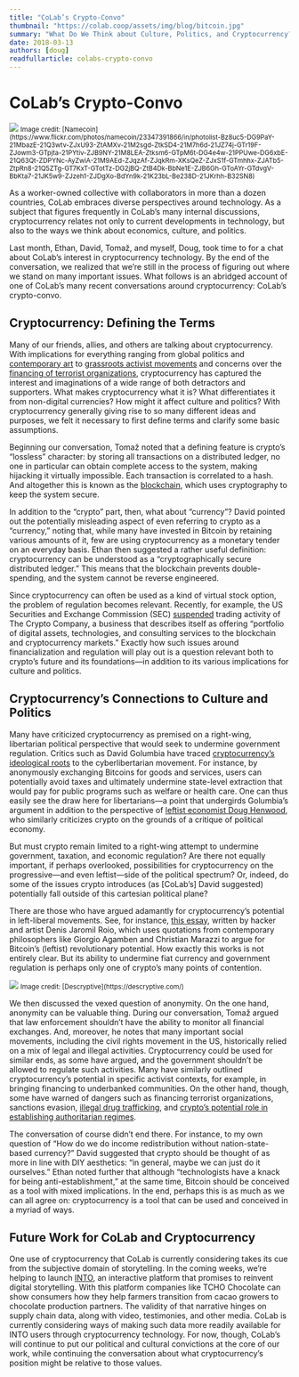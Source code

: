 ```yaml
---
title: "CoLab’s Crypto-Convo"
thumbnail: "https://colab.coop/assets/img/blog/bitcoin.jpg"
summary: "What Do We Think about Culture, Politics, and Cryptocurrency?"
date: 2018-03-13
authors: [doug]
readfullarticle: colabs-crypto-convo
---
```


# CoLab’s Crypto-Convo

<img src="/assets/img/blog/bitcoin.jpg" class="center-element">
<small>Image credit: [Namecoin](https://www.flickr.com/photos/namecoin/23347391866/in/photolist-Bz8uc5-DG9PaY-21MbazE-21Q3wtv-ZJxU93-ZtAMXv-21M2sgd-ZtkSD4-21M7h6d-21JZ74j-GTr19F-ZJowm3-GTpjta-21PYtiv-ZJB9NY-21M8LEA-Ztksm6-GTpM6t-DG4e4w-21PPUwe-DG6xbE-21Q63Qt-ZDPYNc-AyZwiA-21M9AEd-ZJqzAf-ZJqkRm-XKsQeZ-ZJxS1f-GTmhhx-ZJATb5-ZtpRn8-21Q5ZTg-GT7KxT-GTotTz-DG2jBQ-ZtB4Dk-BbNe1E-ZJB6Gh-GToAYr-GTdvgV-BbKta7-21JK5w9-ZJzeh1-ZJDgXo-BdYn9k-21K23bL-Be238D-21JKrhh-B32SN8)</small>

As a worker-owned collective with collaborators in more than a dozen countries, CoLab embraces diverse perspectives around technology. As a subject that figures frequently in CoLab’s many internal discussions, cryptocurrency relates not only to current developments in technology, but also to the ways we think about economics, culture, and politics. 

Last month, Ethan, David, Tomaž, and myself, Doug, took time to for a chat about CoLab’s interest in cryptocurrency technology. By the end of the conversation, we realized that we’re still in the process of figuring out where we stand on many important issues. What follows is an abridged account of one of CoLab’s many recent conversations around cryptocurrency: CoLab’s crypto-convo.

## Cryptocurrency: Defining the Terms

Many of our friends, allies, and others are talking about cryptocurrency. With implications for everything ranging from global politics and [contemporary art](https://www.artnome.com/news/2018/1/6/untangling-the-richard-prince-blockchain-scam) to [grassroots activist movements](https://wagingnonviolence.org/feature/bitcoin-activists-need-know/) and concerns over the [financing of terrorist organizations](http://www.washingtonexaminer.com/the-dark-side-of-bitcoin-terror-financing-and-sanctions-evasion/article/2646118), cryptocurrency has captured the interest and imaginations of a wide range of both detractors and supporters. What makes cryptocurrency what it is? What differentiates it from non-digital currencies? How might it affect culture and politics? With cryptocurrency generally giving rise to so many different ideas and purposes, we felt it necessary to first define terms and clarify some basic assumptions. 

Beginning our conversation, Tomaž noted that a defining feature is crypto’s “lossless” character: by storing all transactions on a distributed ledger, no one in particular can obtain complete access to the system, making hijacking it virtually impossible. Each transaction is correlated to a hash. And altogether this is known as the [blockchain](https://en.wikipedia.org/wiki/Blockchain), which uses cryptography to keep the system secure.

In addition to the “crypto” part, then, what about “currency”? David pointed out the potentially misleading aspect of even referring to crypto as a “currency,” noting that, while many have invested in Bitcoin by retaining various amounts of it, few are using cryptocurrency as a monetary tender on an everyday basis. Ethan then suggested a rather useful definition: cryptocurrency can be understood as a “cryptographically secure distributed ledger.” This means that the blockchain prevents double-spending, and the system cannot be reverse engineered.

Since cryptocurrency can often be used as a kind of virtual stock option, the problem of regulation becomes relevant. Recently, for example, the US Securities and Exchange Commission (SEC) [suspended](http://money.cnn.com/2017/12/19/investing/bitcoin-crytpocurrencies-sec-bubble/index.html) trading activity of The Crypto Company, a business that describes itself as offering “portfolio of digital assets, technologies, and consulting services to the blockchain and cryptocurrency markets.” Exactly how such issues around financialization and regulation will play out is a question relevant both to crypto’s future and its foundations—in addition to its various implications for culture and politics.

## Cryptocurrency’s Connections to Culture and Politics

Many have criticized cryptocurrency as premised on a right-wing, libertarian political perspective that would seek to undermine government regulation. Critics such as David Golumbia have traced [cryptocurrency’s ideological roots](https://www.upress.umn.edu/book-division/books/the-politics-of-bitcoin) to the cyberlibertarian movement. For instance, by anonymously exchanging Bitcoins for goods and services, users can potentially avoid taxes and ultimately undermine state-level extraction that would pay for public programs such as welfare or health care. One can thus easily see the draw here for libertarians—a point that undergirds Golumbia’s argument in addition to the perspective of [leftist economist Doug Henwood](https://jacobinmag.com/2017/12/bitcoin-price-crypto-currency-explainer), who similarly criticizes crypto on the grounds of a critique of political economy.

But must crypto remain limited to a right-wing attempt to undermine government, taxation, and economic regulation? Are there not equally important, if perhaps overlooked, possibilities for cryptocurrency on the progressive—and even leftist—side of the political spectrum? Or, indeed, do some of the issues crypto introduces (as [CoLab’s] David suggested) potentially fall outside of this cartesian political plane?

There are those who have argued adamantly for cryptocurrency’s potential in left-liberal movements. See, for instance, [this essay](https://jaromil.dyne.org/writings-files/Bitcoin_end_of_taboo_on_money.pdf), written by hacker and artist Denis Jaromil Roio, which uses quotations from contemporary philosophers like Giorgio Agamben and Christian Marazzi to argue for Bitcoin’s (leftist) revolutionary potential. How exactly this works is not entirely clear. But its ability to undermine fiat currency and government regulation is perhaps only one of crypto’s many points of contention.

<img src="/assets/img/blog/blockchainledger.jpg" class="center-element">
<small>Image credit: [Descryptive](https://descryptive.com/)</small>

We then discussed the vexed question of anonymity. On the one hand, anonymity can be valuable thing. During our conversation, Tomaž argued that law enforcement shouldn’t have the ability to monitor all financial exchanges. And, moreover, he notes that many important social movements, including the civil rights movement in the US, historically relied on a mix of legal and illegal activities. Cryptocurrency could be used for similar ends, as some have argued, and the government shouldn’t be allowed to regulate such activities. Many have similarly outlined cryptocurrency’s potential in specific activist contexts, for example, in bringing financing to underbanked communities. On the other hand, though, some have warned of dangers such as financing terrorist organizations, sanctions evasion, [illegal drug trafficking](https://papers.ssrn.com/sol3/papers.cfm?abstract_id=3102645#.WmCNreqgJD4.twitter), and [crypto’s potential role in establishing authoritarian regimes](https://www.theatlantic.com/technology/archive/2017/05/blockchain-of-command/528543/).
    
The conversation of course didn’t end there. For instance, to my own question of “How do we do income redistribution without nation-state-based currency?” David suggested that crypto should be thought of as more in line with DIY aesthetics: “in general, maybe we can just do it ourselves.” Ethan noted further that although “technologists have a knack for being anti-establishment,” at the same time, Bitcoin should be conceived as a tool with mixed implications. In the end, perhaps this is as much as we can all agree on: cryptocurrency is a tool that can be used and conceived in a myriad of ways.

## Future Work for CoLab and Cryptocurrency

One use of cryptocurrency that CoLab is currently considering takes its cue from the subjective domain of storytelling. In the coming weeks, we’re helping to launch [INTO](http://lookin.to/), an interactive platform that promises to reinvent digital storytelling. With this platform companies like TCHO Chocolate can show consumers how they help farmers transition from cacao growers to chocolate production partners. The validity of that narrative hinges on supply chain data, along with video, testimonies, and other media. CoLab is currently considering ways of making such data more readily available for INTO users through cryptocurrency technology. For now, though, CoLab’s will continue to put our political and cultural convictions at the core of our work, while continuing the conversation about what cryptocurrency’s position might be relative to those values.
